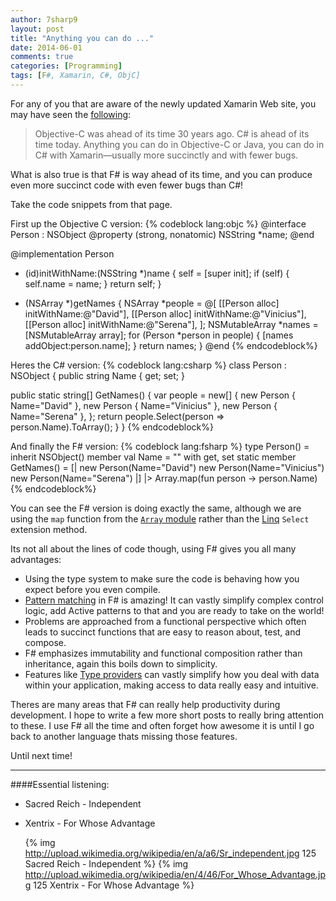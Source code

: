 ```yaml
---
author: 7sharp9
layout: post
title: "Anything you can do ..."
date: 2014-06-01
comments: true
categories: [Programming]
tags: [F#, Xamarin, C#, ObjC]
---
```

For any of you that are aware of the newly updated Xamarin Web site, you may have seen the [following][1]:

>Objective-C was ahead of its time 30 years ago.
C# is ahead of its time today.
Anything you can do in Objective-C or Java, you can do in C# with Xamarin—usually more succinctly and with fewer bugs.

What is also true is that F# is way ahead of its time, and you can produce even more succinct code with even fewer bugs than C#!  
<!-- more -->
Take the code snippets from that page.

First up the Objective C version:
{% codeblock lang:objc %}
@interface Person : NSObject
@property (strong, nonatomic) NSString *name;
@end

@implementation Person
- (id)initWithName:(NSString *)name {
    self = [super init];
    if (self) {
        self.name = name;
    }
    return self;
}

+ (NSArray *)getNames
{
    NSArray *people = @[
      [[Person alloc] initWithName:@"David"],
      [[Person alloc] initWithName:@"Vinicius"],
      [[Person alloc] initWithName:@"Serena"],
    ];
    NSMutableArray *names = [NSMutableArray array];
    for (Person *person in people) {
        [names addObject:person.name];
    }
    return names;
}
@end
{% endcodeblock%}

Heres the C# version:
{% codeblock lang:csharp %}
class Person : NSObject {
  public string Name { get; set; }
  
  public static string[] GetNames() {
    var people = new[] {
        new Person { Name="David" },
        new Person { Name="Vinicius" },
        new Person { Name="Serena" },
    };
    return people.Select(person => person.Name).ToArray();
  }
}
{% endcodeblock%}

And finally the F# version:
{% codeblock lang:fsharp %}
type Person() =
   inherit NSObject()
   member val Name = "" with get, set
   static member GetNames() =
      [| new Person(Name="David")
         new Person(Name="Vinicius")
         new Person(Name="Serena") |]
      |> Array.map(fun person -> person.Name)
{% endcodeblock%}

You can see the F# version is doing exactly the same, although we are using the `map` function from the [`Array` module][4] rather than the [Linq][3] `Select` extension method.  

Its not all about the lines of code though, using F# gives you all many advantages:

*   Using the type system to make sure the code is behaving how you expect before you even compile.  
*   [Pattern matching][5] in F# is amazing!  It can vastly simplify complex control logic, add Active patterns to that and you are ready to take on the world!  
*   Problems are approached from a functional perspective which often leads to succinct functions that are easy to reason about, test, and compose.  
*   F# emphasizes immutability and functional composition rather than inheritance, again this boils down to simplicity.  
*   Features like [Type providers][2] can vastly simplify how you deal with data within your application, making access to data really easy and intuitive.  

Theres are many areas that F# can really help productivity during development.  I hope to write a few more short posts to really bring attention to these.  I use F# all the time and often forget how awesome it is until I go back to another language thats missing those features.  

Until next time!  

* * *
####Essential listening:
*   Sacred Reich - Independent  
*   Xentrix - For Whose Advantage   

    {% img http://upload.wikimedia.org/wikipedia/en/a/a6/Sr_independent.jpg 125 Sacred Reich - Independent  %}
    {% img http://upload.wikimedia.org/wikipedia/en/4/46/For_Whose_Advantage.jpg 125 Xentrix - For Whose Advantage %}

 [1]: https://xamarin.com/platform
 [2]: http://msdn.microsoft.com/en-gb/library/hh156509.aspx
 [3]: http://msdn.microsoft.com/en-us/library/bb397926.aspx
 [4]: http://msdn.microsoft.com/en-us/library/ee370273.aspx
 [5]: http://msdn.microsoft.com/en-gb/library/dd547125.aspx
 [6]: http://msdn.microsoft.com/en-us/library/dd233248.aspx